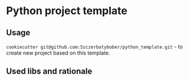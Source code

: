 # Python project template

## Usage

`cookiecutter git@github.com:Szczerbatybober/python_template.git` - to create new project based on this template.

## Used libs and rationale
